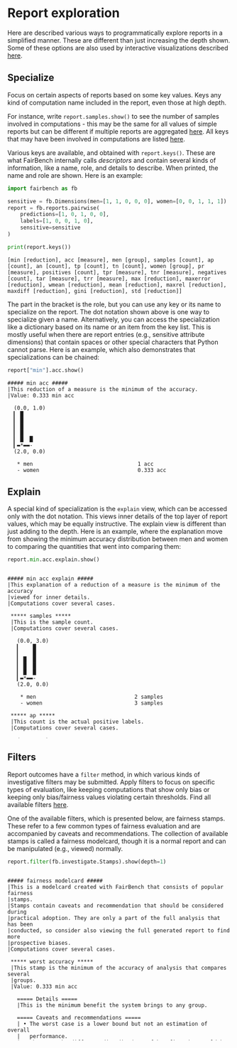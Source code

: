# Report exploration

Here are described various ways to programmatically explore reports in
a simplified manner. These are different than just increasing the depth shown.
Some of these options are also used by interactive visualizations described
[here](../material/visualization.md).

## Specialize

Focus on certain aspects of reports based
on some key values. Keys any kind of computation name
included in the report, even those at high depth. 

For instance, write `report.samples.show()` to see the number of samples
involved in computations - this may be the same for all values of simple reports
but can be different if multiple reports are aggregated [here](progress.md).
All keys that may have been involved in computations are listed [here](../material/api.md).

Various keys are available, and obtained with `report.keys()`. These
are what FairBench internally calls *descriptors* and contain several
kinds of information, like a name, role, and details to describe. When 
printed, the name and role are shown. Here is an example:

```python
import fairbench as fb

sensitive = fb.Dimensions(men=[1, 1, 0, 0, 0], women=[0, 0, 1, 1, 1])
report = fb.reports.pairwise(
    predictions=[1, 0, 1, 0, 0], 
    labels=[1, 0, 0, 1, 0], 
    sensitive=sensitive
)

print(report.keys())
```

```text
[min [reduction], acc [measure], men [group], samples [count], ap [count], an [count], tp [count], tn [count], women [group], pr [measure], positives [count], tpr [measure], tnr [measure], negatives [count], tar [measure], trr [measure], max [reduction], maxerror [reduction], wmean [reduction], mean [reduction], maxrel [reduction], maxdiff [reduction], gini [reduction], std [reduction]]
```

The part in the bracket is the role, but you can use any key or its name
to specialize on the report. The dot notation shown above is one way to specialize 
given a name. Alternatively, you can access the specialization like a dictionary
based on its name or an item from the key list. This is mostly useful when there
are report entries (e.g., sensitive attribute dimensions) that contain spaces or
other special characters that Python cannot parse.
Here is an example, which also demonstrates that specializations can be chained:

```python
report["min"].acc.show()
```

```text
##### min acc #####
|This reduction of a measure is the minimum of the accuracy.
|Value: 0.333 min acc

  (0.0, 1.0)
  ▎ █   
  ▎ █   
  ▎ █   
  ▎ █   
  ▎ █  █
  ▎▬*▬▬-
  (2.0, 0.0)
  
   * men                                 1 acc
   - women                               0.333 acc
```

## Explain

A special kind of specialization is the `explain` view, which can
be accessed only with the dot notation. This views inner details of the
top layer of report values, which may be equally instructive. The explain
view is different than just adding to the depth. 
Here is an example, where the explanation move from showing the minimum
accuracy distribution between men and women to comparing the quantities
that went into comparing them:

```python
report.min.acc.explain.show()
```

<div style="overflow-y: scroll;height: 380px; margin-bottom: 30px;">

```text
##### min acc explain #####
|This explanation of a reduction of a measure is the minimum of the accuracy 
|viewed for inner details.
|Computations cover several cases.

 ***** samples *****
 |This is the sample count.
 |Computations cover several cases.
 
   (0.0, 3.0)
   ▎    █
   ▎    █
   ▎ █  █
   ▎ █  █
   ▎ █  █
   ▎▬*▬▬-
   (2.0, 0.0)
   
    * men                               2 samples
    - women                             3 samples
 
 ***** ap *****
 |This count is the actual positive labels.
 |Computations cover several cases.
 
   (0.0, 1.0)
   ▎ █  █
   ▎ █  █
   ▎ █  █
   ▎ █  █
   ▎ █  █
   ▎▬*▬▬-
   (2.0, 0.0)
   
    * men                               1 ap
    - women                             1 ap
 
 ***** an *****
 |This count is the actual negative labels.
 |Computations cover several cases.
 
   (0.0, 2.0)
   ▎    █
   ▎    █
   ▎    █
   ▎ █  █
   ▎ █  █
   ▎▬*▬▬-
   (2.0, 0.0)
   
    * men                               1 an
    - women                             2 an
 
 ***** tp *****
 |This count is the true positive predictions.
 |Computations cover several cases.
 
   (0.0, 1.0)
   ▎ █   
   ▎ █   
   ▎ █   
   ▎ █   
   ▎ █   
   ▎▬*▬▬-
   (2.0, 0.0)
   
    * men                               1 tp
    - women                             0 tp
 
 ***** tn *****
 |This count is the true negative predictions.
 |Computations cover several cases.
 
   (0.0, 1.0)
   ▎ █  █
   ▎ █  █
   ▎ █  █
   ▎ █  █
   ▎ █  █
   ▎▬*▬▬-
   (2.0, 0.0)
   
    * men                               1 tn
    - women                             1 tn
```

</div>

## Filters

Report outcomes have a `filter` method, in which
various kinds of investigative filters may be submitted.
Apply filters to focus on specific types of evaluation,
like keeping computations that show only bias
or keeping only bias/fairness values violating
certain thresholds. Find all available filters
[here](../material/filters.md).

One of the available filters, which is presented
below, are fairness stamps. These refer to a few 
common types of fairness evaluation and are accompanied
by caveats and recommendations. The collection of available
stamps is called a fairness modelcard, though it is
a normal report and can be manipulated (e.g., viewed) 
normally.

```python
report.filter(fb.investigate.Stamps).show(depth=1)
```


<div style="overflow-y: scroll;height: 380px; margin-bottom: 30px;">

```text
##### fairness modelcard #####
|This is a modelcard created with FairBench that consists of popular fairness 
|stamps.
|Stamps contain caveats and recommendation that should be considered during 
|practical adoption. They are only a part of the full analysis that has been 
|conducted, so consider also viewing the full generated report to find more 
|prospective biases.
|Computations cover several cases.

 ***** worst accuracy *****
 |This stamp is the minimum of the accuracy of analysis that compares several 
 |groups.
 |Value: 0.333 min acc
 
   ===== Details =====
   |This is the minimum benefit the system brings to any group.
   
   ===== Caveats and recommendations =====
   | • The worst case is a lower bound but not an estimation of overall 
   |   performance.
   | • There may be different distributions of benefits that could be 
   |   protected.
   | • Ensure continuous monitoring and re-evaluation as group dynamics and 
   |   external factors evolve.
   | • Ensure that high worst accuracy translates to meaningful benefits 
   |   across all groups in the real-world context.
   | • Seek input from affected groups to understand the impact of errors and 
   |   to inform remediation strategies.
   
   ===== Distribution =====
   
     (0.0, 1.0)
     ▎ █   
     ▎ █   
     ▎ █   
     ▎ █   
     ▎ █  █
     ▎▬*▬▬-
     (2.0, 0.0)
     
      * men                             1 acc
      - women                           0.333 acc
   
 ***** standard deviation *****
 |This stamp is the standard deviation of the accuracy of analysis that 
 |compares several groups.
 |Value: 0.333 
 
   ===== Details =====
   |This reflects imbalances in the distribution of benefits across groups.
   
   ===== Distribution =====
   
     (0.0, 1.0)
     ▎ █   
     ▎ █   
     ▎ █   
     ▎ █   
     ▎ █  █
     ▎▬*▬▬-
     (2.0, 0.0)
     
      * men                             1 acc
      - women                           0.333 acc
   
 ***** differential fairness *****
 |This stamp is the maximum relative difference of the accuracy of analysis 
 |that compares several groups.
 |Value: 0.667 
 
   ===== Details =====
   |The worst deviation of accuracy ratios from 1 is reported, so that value 
   |of 1 indicates disparate impact, and value of 0 disparate impact 
   |mitigation.
   
   ===== Caveats and recommendations =====
   | • Disparate impact may not always be an appropriate fairness 
   |   consideration, and may obscure other important fairness concerns or 
   |   create new disparities.
   | • Ensure continuous monitoring and re-evaluation as group dynamics and 
   |   external factors evolve.
   
   ===== Distribution =====
   
     (0.0, 1.0)
     ▎ █   
     ▎ █   
     ▎ █   
     ▎ █   
     ▎ █  █
     ▎▬*▬▬-
     (2.0, 0.0)
     
      * men                             1 acc
      - women                           0.333 acc
   
 ***** max |Δfpr| *****
 |This stamp is the maximum difference of the true negative rate of analysis 
 |that compares several groups.
 |Value: 0.500 
 
   ===== Details =====
   |The false positive rate differences are computed via the equivalent true 
   |negative rate differences. The maximum difference between pairs of groups 
   |is reported, so that value of 1 indicates disparate mistreatment, and 
   |value of 0 disparate mistreatment mitigation.
   
   ===== Caveats and recommendations =====
   | • Disparate mistreatment may not always be an appropriate fairness 
   |   consideration, and may obscure other important fairness concerns or 
   |   create new disparities.
   | • Consider input from affected stakeholders to determine whether |Δfpr| 
   |   is an appropriate fairness measure.
   | • Ensure continuous monitoring and re-evaluation as group dynamics and 
   |   external factors evolve.
   | • Variations in FPR could be influenced by factors unrelated to the 
   |   fairness of the system, such as data quality or representation.
   | • Mitigating |Δfpr| tends to mitigate |Δfnr|, and conversely.
   | • Seek input from affected groups to understand the impact of errors and 
   |   to inform remediation strategies.
   
   ===== Distribution =====
   
     (0.0, 1.0)
     ▎ █   
     ▎ █   
     ▎ █   
     ▎ █  █
     ▎ █  █
     ▎▬*▬▬-
     (2.0, 0.0)
     
      * men                             1 tnr
      - women                           0.500 tnr
   
 ***** max |Δfnr| *****
 |This stamp is the maximum difference of the true positive rate of analysis 
 |that compares several groups.
 |Value: 1.000 
 
   ===== Details =====
   |The false negative rate differences are computed via the equivalent true 
   |positive rate differences. The maximum difference between pairs of groups 
   |is reported, so that value of 1 indicates disparate mistreatment, and 
   |value of 0 disparate mistreatment mitigation.
   
   ===== Caveats and recommendations =====
   | • Disparate mistreatment may not always be an appropriate fairness 
   |   consideration, and may obscure other important fairness concerns or 
   |   create new disparities.
   | • Consider input from affected stakeholders to determine whether |Δfnr| 
   |   is an appropriate fairness measure.
   | • Ensure continuous monitoring and re-evaluation as group dynamics and 
   |   external factors evolve.
   | • Variations in FPR could be influenced by factors unrelated to the 
   |   fairness of the system, such as data quality or representation.
   | • Mitigating |Δfpr| tends to mitigate |Δfnr|, and conversely.
   | • Seek input from affected groups to understand the impact of errors and 
   |   to inform remediation strategies.
   
   ===== Distribution =====
   
     (0.0, 1.0)
     ▎ █   
     ▎ █   
     ▎ █   
     ▎ █   
     ▎ █   
     ▎▬*▬▬-
     (2.0, 0.0)
     
      * men                             1 tpr
      - women                           0 tpr
```
</div>